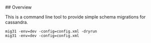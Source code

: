 ## Overview

This is a command line tool to provide simple schema migrations for cassandra.

```
mig31 -env=dev -config=config.xml -dryrun
mig31 -env=dev -config=config.xml
```
